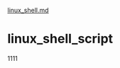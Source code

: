[linux_shell.md](https://github.com/333123www/linux_shell_script/files/7569089/linux_shell.md)
# linux_shell_script
1111
